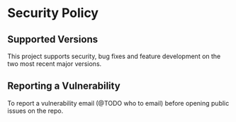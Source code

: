 # Security Policy

## Supported Versions

This project supports security, bug fixes and feature development on the two most recent major versions.

## Reporting a Vulnerability

To report a vulnerability email (@TODO who to email) before opening public issues on the repo.
